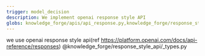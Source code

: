 ```yaml
---
trigger: model_decision
description: We implement openai response style API
globs: knowledge_forge/apis/api_response.py,knowledge_forge/response_style_api/_types.py
---
```


we use openai response style api(ref https://platform.openai.com/docs/api-reference/responses)
@knowledge_forge/response_style_api/_types.py

